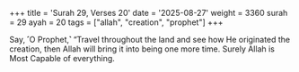 +++
title = 'Surah 29, Verses 20'
date = '2025-08-27'
weight = 3360
surah = 29
ayah = 20
tags = ["allah", "creation", "prophet"]
+++

Say, ˹O Prophet,˺ “Travel throughout the land and see how He originated the creation, then Allah will bring it into being one more time. Surely Allah is Most Capable of everything.